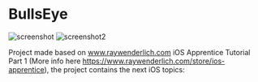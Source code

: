 # BullsEye

![screenshot](https://cloud.githubusercontent.com/assets/6619034/14762769/d5737de6-0948-11e6-9c78-bcd8c06a604f.png)
![screenshot2](https://cloud.githubusercontent.com/assets/6619034/14762772/23a44a90-0949-11e6-8a6e-86fc814d2aa7.png)

Project made based on www.raywenderlich.com iOS Apprentice Tutorial Part 1 (More info here https://www.raywenderlich.com/store/ios-apprentice), the project contains the next iOS topics:



